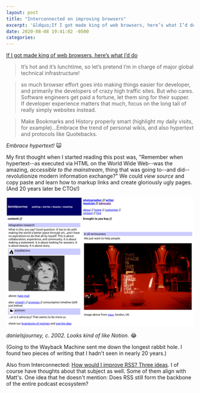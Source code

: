 ```yaml
---
layout: post
title: "Interconnected on improving browsers"
excerpt: '&ldquo;If I got made king of web browsers, here’s what I’d do&rdquo;'
date: 2020-08-08 19:41:02 -0500
categories: 
---
```


[If I got made king of web browsers, here’s what I’d do](http://interconnected.org/home/2020/08/07/web_browsers)

> It’s hot and it’s lunchtime, so let’s pretend I’m in charge of major global technical infrastructure!

> so much browser effort goes into making things easier for developer, and primarily the developers of crazy high traffic sites. But who cares. Software engineers get paid a fortune, let them sing for their supper. If developer experience matters that much, focus on the long tail of really simply websites instead.

> Make Bookmarks and History properly smart (highlight my daily visits, for example)...Embrace the trend of personal wikis, and also hypertext and protocols like Quotebacks.

_Embrace hypertext!_ 🙀

My first thought when I started reading this post was, "Remember when hypertext--as executed via HTML on the World Wide Web--was the amazing, _accessible to the mainstream_, thing that was going to--and did--revolutionize modern information exchange?" We could _view source_ and copy paste and learn how to markup links and create gloriously ugly pages. (And 20 years later be CTOs!)

![](/assets/2020/08/djdj-c-2002.png)

_danielsjourney, c. 2002. Looks kind of like Notion._ 😂

(Going to the Wayback Machine sent me down the longest rabbit hole. I found two pieces of writing that I hadn't seen in nearly 20 years.)

Also from Interconnected: [How would I improve RSS? Three ideas](http://interconnected.org/home/2020/07/29/improving_rss). I of course have thoughts about that subject as well. Some of them align with Matt's. One idea that he doesn't mention: Does RSS still form the backbone of the entire podcast ecosystem?
